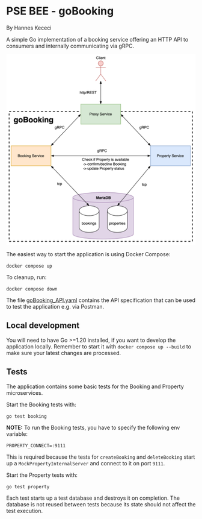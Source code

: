 # PSE BEE - goBooking
By Hannes Kececi

A simple Go implementation of a booking service offering an HTTP API to consumers 
and internally communicating via gRPC.

![solution_architecture.png](resources/solution_architecture.png)

The easiest way to start the application is using Docker Compose:
```
docker compose up
```

To cleanup, run:
```
docker compose down
```

The file [goBooking_API.yaml](goBooking_API.yaml) contains the API specification
that can be used to test the application e.g. via Postman. 

## Local development

You will need to have Go >=1.20 installed, if you want to develop the application locally.
Remember to start it with `docker compose up --build` to make sure your latest changes are processed.


## Tests

The application contains some basic tests for the Booking and Property microservices.

Start the Booking tests with:
```
go test booking
```

**NOTE:** To run the Booking tests, you have to specify the following env variable:
```
PROPERTY_CONNECT=:9111
```
This is required because the tests for `createBooking` and `deleteBooking` start up
a `MockPropertyInternalServer` and connect to it on port `9111`.

Start the Property tests with:
```
go test property
```

Each test starts up a test database and destroys it on completion. 
The database is not reused between tests because its state should not 
affect the test execution.